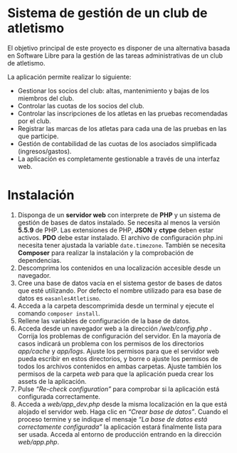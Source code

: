 Sistema de gestión de un club de atletismo
==========================================

El objetivo principal de este proyecto es disponer de una alternativa basada en Software Libre para la gestión de las tareas administrativas de un club de atletismo.

La aplicación permite realizar lo siguiente:

*    Gestionar los socios del club: altas, mantenimiento y bajas de los miembros del club.
*    Controlar las cuotas de los socios del club.
*    Controlar las inscripciones de los atletas en las pruebas recomendadas por el club.
*    Registrar las marcas de los atletas para cada una de las pruebas en las que participe.
*    Gestión de contabilidad de las cuotas de los asociados simplificada (ingresos/gastos).
*    La aplicación es completamente gestionable a través de una interfaz web.

Instalación
===========

 1. Disponga de un **servidor web** con interprete de **PHP** y un sistema de gestión de bases de datos instalado.
Se necesita al menos la versión **5.5.9** de PHP. Las extensiones de PHP, **JSON** y **ctype** deben estar activos. **PDO** debe estar instalado. El archivo de configuración php.ini necesita tener ajustada la variable `date.timezone`.
También se necesita **Composer** para realizar la instalación y la comprobación de dependencias.
 2. Descomprima los contenidos en una localización accesible desde un navegador.
 3. Cree una base de datos vacía en el sistema gestor de bases de datos que esté utilizando. Por defecto el nombre utilizado para esa base de datos es `easanlesAtletismo`.
 4. Acceda a la carpeta descomprimida desde un terminal y ejecute
el comando `composer install`.
 5. Rellene las variables de configuración de la base de datos.
 6. Acceda desde un navegador web a la dirección */web/config.php* . Corrija los problemas de configuración del servidor. En la mayoría de casos indicará un problema con los permisos de los directorios *app/cache* y *app/logs*. Ajuste los permisos para que el servidor
web pueda escribir en estos directorios, y borre o ajuste los permisos de todos los archivos contenidos en ambas carpetas. Ajuste también los permisos de la carpeta *web* para que la aplicación pueda crear los assets de la aplicación.
 7. Pulse *“Re-check configuration”* para comprobar si la aplicación está configurada correctamente. 
 8. Acceda a *web/app_dev.php* desde la misma localización en la que está alojado el servidor web. Haga clic en *“Crear base de datos”*. Cuando el proceso termine y se indique el mensaje *“La base de datos está correctamente configurada”* la aplicación estará finalmente lista para ser usada. Acceda al entorno de producción entrando en la dirección *web/app.php*.

